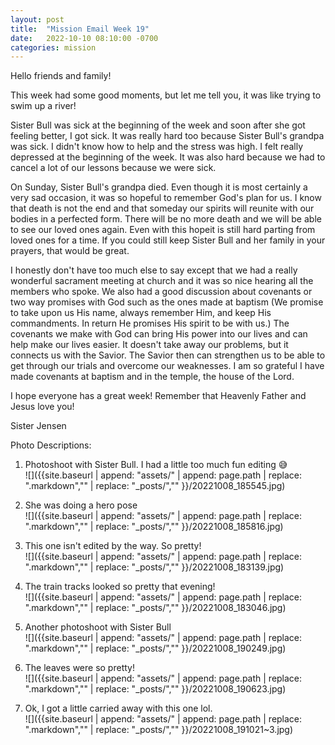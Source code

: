 ```yaml
---
layout: post
title:  "Mission Email Week 19"
date:   2022-10-10 08:10:00 -0700
categories: mission
---
```

Hello friends and family!

This week had some good moments, but let me tell you, it was like trying to swim up a river!

Sister Bull was sick at the beginning of the week and soon after she got feeling better,  I got sick. It was really hard too because Sister Bull's grandpa was sick. I didn't know how to help and the stress was high. I felt really depressed at the beginning of the week. It was also hard because we had to cancel a lot of our lessons because we were sick.

On Sunday, Sister Bull's grandpa died. Even though it is most certainly a very sad occasion, it was so hopeful to remember God's plan for us. I know that death is not the end and that someday our spirits will reunite with our bodies in a perfected form. There will be no more death and we will be able to see our loved ones again. Even with this hopeit is still hard parting from loved ones for a time. If you could still keep Sister Bull and her family in your prayers, that would be great.

I honestly don't have too much else to say except that we had a really wonderful sacrament meeting at church and it was so nice hearing all the members who spoke. We also had a good discussion about covenants or two way promises with God such as the ones made at baptism (We promise to take upon us His name, always remember Him, and keep His commandments. In return He promises His spirit to be with us.) The covenants we make with God can bring His power into our lives and can help make our lives easier. It doesn't take away our problems, but it connects us with the Savior. The Savior then can strengthen us to be able to get through our trials and overcome our weaknesses. I am so grateful I have made covenants at baptism and in the temple, the house of the Lord.

I hope everyone has a great week! Remember that Heavenly Father and Jesus love you!

Sister Jensen

Photo Descriptions:
1. Photoshoot with Sister Bull. I had a little too much fun editing 😅  
![]({{site.baseurl | append: "assets/" | append:  page.path | replace: ".markdown","" | replace: "_posts/",""  }}/20221008_185545.jpg)

2. She was doing a hero pose  
![]({{site.baseurl | append: "assets/" | append:  page.path | replace: ".markdown","" | replace: "_posts/",""  }}/20221008_185816.jpg)

3. This one isn't edited by the way. So pretty!  
![]({{site.baseurl | append: "assets/" | append:  page.path | replace: ".markdown","" | replace: "_posts/",""  }}/20221008_183139.jpg)

4. The train tracks looked so pretty that evening!   
![]({{site.baseurl | append: "assets/" | append:  page.path | replace: ".markdown","" | replace: "_posts/",""  }}/20221008_183046.jpg)

5. Another photoshoot with Sister Bull   
![]({{site.baseurl | append: "assets/" | append:  page.path | replace: ".markdown","" | replace: "_posts/",""  }}/20221008_190249.jpg)

6. The leaves were so pretty!  
![]({{site.baseurl | append: "assets/" | append:  page.path | replace: ".markdown","" | replace: "_posts/",""  }}/20221008_190623.jpg)

7. Ok, I got a little carried away with this one lol.  
![]({{site.baseurl | append: "assets/" | append:  page.path | replace: ".markdown","" | replace: "_posts/",""  }}/20221008_191021~3.jpg)
